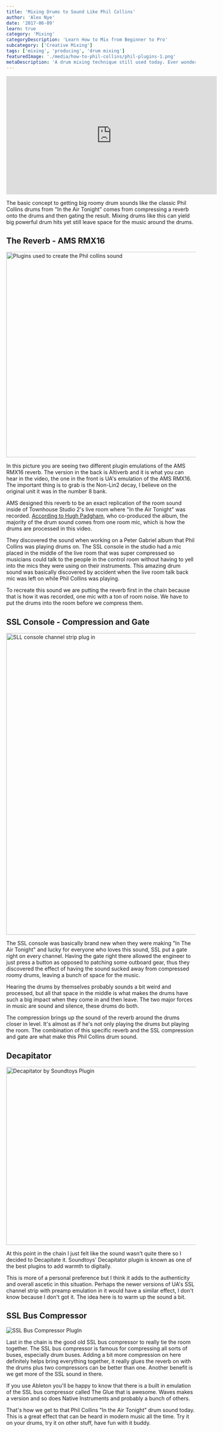 ```yaml
---
title: 'Mixing Drums to Sound Like Phil Collins'
author: 'Alex Nye'
date: '2017-06-09'
learn: true
category: 'Mixing'
categoryDescription: 'Learn How to Mix from Beginner to Pro'
subcategory: ['Creative Mixing']
tags: ['mixing', 'producing', 'drum mixing']
featuredImage: './media/how-to-phil-collins/phil-plugins-1.png'
metaDescription: 'A drum mixing technique still used today. Ever wonder how Phil Collins got that drum sound for "In the Air Tonight"? Starting with a regular sounding drums, we digitally recreate this sound using emulations of the same gear he used.'
---
```


<iframe src="https://www.youtube.com/embed/X1S9RqgFHy0?ecver=1" width="560" height="315" frameborder="0" allowfullscreen="allowfullscreen"></iframe>

<p> The basic concept to getting big roomy drum sounds like the classic Phil Collins drums from "In the Air Tonight" comes from compressing a reverb onto the drums and then gating the result. Mixing drums like this can yield big powerful drum hits yet still leave space for the music around the drums.</p>
<!-- <p >Here is the overview of what is in the video with some time stamps included as always.</p>

<ul>
<a href="https://www.youtube.com/watch?v=X1S9RqgFHy0&amp;feature=youtu.be#">0:47</a> - Raw vs with Plugins
<a href="https://www.youtube.com/watch?v=X1S9RqgFHy0&amp;feature=youtu.be#">1:44</a> - Adding Reverb AMS RMX16
<a href="https://www.youtube.com/watch?v=X1S9RqgFHy0&amp;feature=youtu.be#">2:43</a> - History Of How the Sound Came
<a href="https://www.youtube.com/watch?v=X1S9RqgFHy0&amp;feature=youtu.be#">3:40</a> - Adding The SSL Compression and Gate
<a href="https://www.youtube.com/watch?v=X1S9RqgFHy0&amp;feature=youtu.be#">4:26</a> - Explaining the Gate
<a href="https://www.youtube.com/watch?v=X1S9RqgFHy0&amp;feature=youtu.be#">5:56</a> - The Decapitator
<a href="https://www.youtube.com/watch?v=X1S9RqgFHy0&amp;feature=youtu.be#">7:17</a> - Adding The SSL bus compressor
<a href="https://www.youtube.com/watch?v=X1S9RqgFHy0&amp;feature=youtu.be#">8:15</a> - Raw to Everything One at a Time</p>
<ul> -->

<h2 >The Reverb - AMS RMX16</h2>

<img class="aligncenter wp-image-1420 size-large" src="./media/how-to-phil-collins/phil-plugins-1.png" alt="Plugins used to create the Phil collins sound" width="1024" height="547" />

In this picture you are seeing two different plugin emulations of the AMS RMX16 reverb. The version in the back is Altiverb and it is what you can hear in the video, the one in the front is UA's emulation of the AMS RMX16. The important thing is to grab is the Non-Lin2 decay, I believe on the original unit it was in the number 8 bank.

AMS designed this reverb to be an exact replication of the room sound inside of Townhouse Studio 2's live room where "In the Air Tonight" was recorded. <a href="http://www.musicradar.com/news/drums/classic-drum-sounds-in-the-air-tonight-590970" target="_blank" rel="noopener noreferrer">According to Hugh Padgham</a>, who co-produced the album, the majority of the drum sound comes from one room mic, which is how the drums are processed in this video.

They discovered the sound when working on a Peter Gabriel album that Phil Collins was playing drums on. The SSL console in the studio had a mic placed in the middle of the live room that was super compressed so musicians could talk to the people in the control room without having to yell into the mics they were using on their instruments. This amazing drum sound was basically discovered by accident when the live room talk back mic was left on while Phil Collins was playing.

To recreate this sound we are putting the reverb first in the chain because that is how it was recorded, one mic with a ton of room noise. We have to put the drums into the room before we compress them.

<h2 >SSL Console - Compression and Gate</h2>

<img class="aligncenter wp-image-1419 size-full" src="./media/how-to-phil-collins/ssl-2.png" alt="SLL console channel strip plug in " width="563" height="803" />

The SSL console was basically brand new when they were making "In The Air Tonight" and lucky for everyone who loves this sound, SSL put a gate right on every channel. Having the gate right there allowed the engineer to just press a button as opposed to patching some outboard gear, thus they discovered the effect of having the sound sucked away from compressed roomy drums, leaving a bunch of space for the music.

Hearing the drums by themselves probably sounds a bit weird and processed, but all that space in the middle is what makes the drums have such a big impact when they come in and then leave. The two major forces in music are sound and silence, these drums do both.

The compression brings up the sound of the reverb around the drums closer in level. It's almost as if he's not only playing the drums but playing the room. The combination of this specific reverb and the SSL compression and gate are what make this Phil Collins drum sound.

<h2 >Decapitator</h2>

<img src="./media/how-to-phil-collins/decapitator-3.png" alt="Decapitator by Soundtoys Plugin" width="894" height="474" />

At this point in the chain I just felt like the sound wasn't quite there so I decided to Decapitate it. Soundtoys' Decapitator plugin is known as one of the best plugins to add warmth to digitally.

This is more of a personal preference but I think it adds to the authenticity and overall ascetic in this situation. Perhaps the newer versions of UA's SSL channel strip with preamp emulation in it would have a similar effect, I don't know because I don't got it. The idea here is to warm up the sound a bit.

<h2 >SSL Bus Compressor</h2>

<img src="./media/how-to-phil-collins/ssl-bus-4.png" alt="SSL Bus Compressor PlugIn" />

Last in the chain is the good old SSL bus compressor to really tie the room together. The SSL bus compressor is famous for compressing all sorts of buses, especially drum buses. Adding a bit more compression on here definitely helps bring everything together, it really glues the reverb on with the drums plus two compressors can be better than one. Another benefit is we get more of the SSL sound in there.

If you use Ableton you'll be happy to know that there is a built in emulation of the SSL bus compressor called The Glue that is awesome. Waves makes a version and so does Native Instruments and probably a bunch of others.

That's how we get to that Phil Collins "In the Air Tonight" drum sound today. This is a great effect that can be heard in modern music all the time. Try it on your drums, try it on other stuff, have fun with it buddy.
